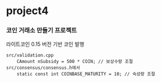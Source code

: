 # project4
### 코인 거래소 만들기 프로젝트

라이트코인 0.15 버전 기반 코인 발행 
```
src/validation.cpp 
    CAmount nSubsidy = 500 * COIN; // 보상수량 조절
src/consensus/consensus.h에서
    static const int COINBASE_MATURITY = 10; // 숙성량 조절
```
